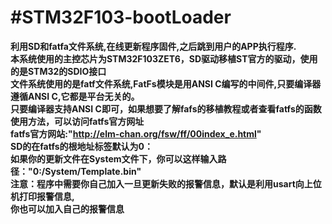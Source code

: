 #STM32F103-bootLoader  
============================================================================
__利用SD和fatfa文件系统,在线更新程序固件,之后跳到用户的APP执行程序.__  
__本系统使用的主控芯片为STM32F103ZET6，SD驱动移植ST官方的驱动，使用的是STM32的SDIO接口__  
__文件系统使用的是fatf文件系统,FatFs模块是用ANSI C编写的中间件,只要编译器遵循ANSI C,它都是平台无关的。__  
__只要编译器支持ANSI C即可，如果想要了解fafs的移植教程或者查看fatfs的函数使用方法，可以访问fatfs官方网址__  
__fatfs官方网站:"http://elm-chan.org/fsw/ff/00index_e.html"__  
__SD的在fatfs的根地址标签默认为0：__  
__如果你的更新文件在System文件下，你可以这样输入路径："0:/System/Template.bin"__  
__注意：程序中需要你自己加入一旦更新失败的报警信息，默认是利用usart向上位机打印报警信息,__  
__你也可以加入自己的报警信息__  


